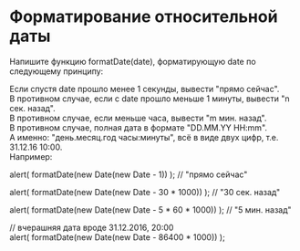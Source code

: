 # Форматирование относительной даты   <br/>

Напишите функцию formatDate(date), форматирующую date по следующему принципу:    <br/>

Если спустя date прошло менее 1 секунды, вывести "прямо сейчас".    <br/>
В противном случае, если с date прошло меньше 1 минуты, вывести "n сек. назад".    <br/>
В противном случае, если меньше часа, вывести "m мин. назад".    <br/>
В противном случае, полная дата в формате "DD.MM.YY HH:mm".     <br/>
А именно: "день.месяц.год часы:минуты", всё в виде двух цифр, т.е. 31.12.16 10:00.    <br/>
Например:    <br/>

alert( formatDate(new Date(new Date - 1)) ); // "прямо сейчас"    <br/>

alert( formatDate(new Date(new Date - 30 * 1000)) ); // "30 сек. назад"    <br/>

alert( formatDate(new Date(new Date - 5 * 60 * 1000)) ); // "5 мин. назад"    <br/>

// вчерашняя дата вроде 31.12.2016, 20:00    <br/>
alert( formatDate(new Date(new Date - 86400 * 1000)) );    <br/>